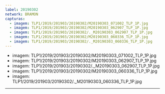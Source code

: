 ```yaml
---
label: 20190302
network: BRAMON
capturas:
  - imagem: TLP1/2019/201903/20190302/M20190303_071002_TLP_1P.jpg
  - imagem: TLP1/2019/201903/20190302/M20190303_062907_TLP_1P.jpg
  - imagem: TLP1/2019/201903/20190302/._M20190303_062907_TLP_1P.jpg
  - imagem: TLP1/2019/201903/20190302/M20190303_060336_TLP_1P.jpg
  - imagem: TLP1/2019/201903/20190302/._M20190303_060336_TLP_1P.jpg
---
```

  - imagem: TLP1/2019/201903/20190302/M20190303_071002_TLP_1P.jpg
  - imagem: TLP1/2019/201903/20190302/M20190303_062907_TLP_1P.jpg
  - imagem: TLP1/2019/201903/20190302/._M20190303_062907_TLP_1P.jpg
  - imagem: TLP1/2019/201903/20190302/M20190303_060336_TLP_1P.jpg
  - imagem: TLP1/2019/201903/20190302/._M20190303_060336_TLP_1P.jpg
---
